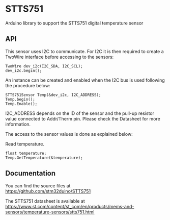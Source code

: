# STTS751
Arduino library to support the STTS751 digital temperature sensor

## API

This sensor uses I2C to communicate.
For I2C it is then required to create a TwoWire interface before accessing to the sensors:  

    TwoWire dev_i2c(I2C_SDA, I2C_SCL);  
    dev_i2c.begin();

An instance can be created and enabled when the I2C bus is used following the procedure below:  

    STTS751Sensor Temp(&dev_i2c, I2C_ADDRESS);
    Temp.begin();
    Temp.Enable();

I2C_ADDRESS depends on the ID of the sensor and the pull-up resistor value connected to Addr/Therm pin.
Please check the Datasheet for more information.

The access to the sensor values is done as explained below:  

  Read temperature.  

    float temperature;
    Temp.GetTemperature(&temperature);

## Documentation

You can find the source files at  
https://github.com/stm32duino/STTS751

The STTS751 datasheet is available at  
https://www.st.com/content/st_com/en/products/mems-and-sensors/temperature-sensors/stts751.html
